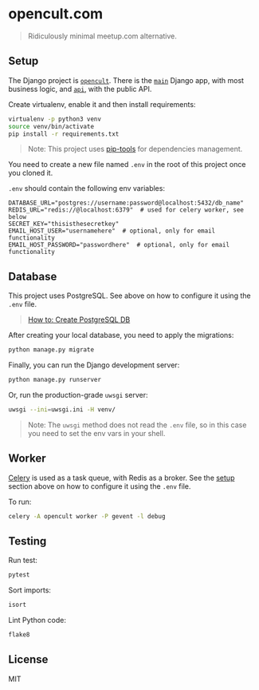 # opencult.com

> Ridiculously minimal meetup.com alternative.


## Setup

The Django project is [`opencult`](/opencult). There is the [`main`](/main) Django app,
with most business logic, and [`api`](/api), with the public API.

Create virtualenv, enable it and then install requirements:
```sh
virtualenv -p python3 venv
source venv/bin/activate
pip install -r requirements.txt
```

> Note: This project uses [pip-tools](https://github.com/jazzband/pip-tools) for dependencies management.

You need to create a new file named `.env` in the root of this project once you cloned it.

`.env` should contain the following env variables:
```
DATABASE_URL="postgres://username:password@localhost:5432/db_name"
REDIS_URL="redis://@localhost:6379"  # used for celery worker, see below
SECRET_KEY="thisisthesecretkey"
EMAIL_HOST_USER="usernamehere"  # optional, only for email functionality
EMAIL_HOST_PASSWORD="passwordhere"  # optional, only for email functionality
```

## Database

This project uses PostgreSQL. See above on how to configure it using the `.env` file.

> [How to: Create PostgreSQL DB](https://gist.github.com/sirodoht/0666e232e1baf76f76bac43eb2600e2b)

After creating your local database, you need to apply the migrations:
```sh
python manage.py migrate
```

Finally, you can run the Django development server:
```sh
python manage.py runserver
```

Or, run the production-grade `uwsgi` server:
```sh
uwsgi --ini=uwsgi.ini -H venv/
```

> Note: The `uwsgi` method does not read the `.env` file, so in this case you need to set the env vars in your shell.


## Worker

[Celery](http://www.celeryproject.org/) is used as a task queue, with Redis as a broker. 
See the [setup](#setup) section above on how to configure it using the `.env` file.

To run:
```sh
celery -A opencult worker -P gevent -l debug
```


## Testing

Run test:
```sh
pytest
```

Sort imports:
```sh
isort
```

Lint Python code:
```sh
flake8
```


## License

MIT
